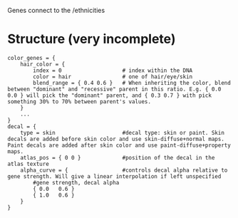 ﻿Genes connect to the /ethnicities

# Structure (very incomplete)

    color_genes = {
        hair_color = {
            index = 0					# index within the DNA
            color = hair				# one of hair/eye/skin
            blend_range = { 0.4 0.6 }	# When inheriting the color, blend between "dominant" and "recessive" parent in this ratio. E.g. { 0.0 0.0 } will pick the "dominant" parent, and { 0.3 0.7 } with pick something 30% to 70% between parent's values.
        }
        ...
    }
    decal = {
        type = skin						#decal type: skin or paint. Skin decals are added before skin color and use skin-diffuse+normal maps. Paint decals are added after skin color and use paint-diffuse+property maps.
        atlas_pos = { 0 0 }				#position of the decal in the atlas texture
        alpha_curve = {					#controls decal alpha relative to gene strength. Will give a linear interpolation if left unspecified
            #gene strength, decal alpha
            { 0.0	0.6 }
            { 1.0	0.6 }
        }
    }
